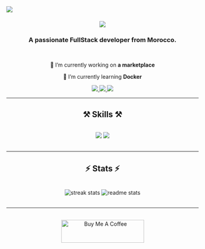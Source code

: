 <img align="left" src="https://visitor-badge.laobi.icu/badge?page_id=AyoubChaiba.AyoubChaiba" />

<h1 align="center">
    <img src="https://readme-typing-svg.demolab.com?font=Fira+Code&weight=500&size=45&duration=2000&pause=700&color=1B86FF&center=true&vCenter=true&random=false&width=439&lines=Hi+There!;I'm+Ayoub+Chiba!" />
</h1>

<h3 align="center">A passionate FullStack developer from Morocco.</h3>

<br/>

<div align="center">
 
 🔭 I’m currently working on **a marketplace**
 
 🌱 I’m currently learning **Docker**

 </div>
 
<div align="center"> 
  <a href="mailto:ay.chaiba98@gmail.com">
    <img src="https://img.shields.io/badge/Gmail-333333?style=for-the-badge&logo=gmail&logoColor=red" />
  </a>
  <a href="https://www.linkedin.com/in/ayoub-chaiba" target="_blank">
    <img src="https://img.shields.io/badge/LinkedIn-0077B5?style=for-the-badge&logo=linkedin&logoColor=white" target="_blank" />
  </a>
  <a href="##" target="_blank">
     <img src="https://img.shields.io/badge/Portfolio-FF5722?style=for-the-badge&logo=todoist&logoColor=white" target="_blank" />
  </a>
</div>

 <hr/>
 
<h2 align="center">⚒️ Skills ⚒️</h2>
<br/>
<div align="center">
    <img src="https://skillicons.dev/icons?i=react,bootstrap,tailwind,html,css,sass,vscode,github,figma,git,angular" />
    <img src="https://skillicons.dev/icons?i=nodejs,python,javascript,typescript,express,firebase,mongodb,mysql,php,laravel" /><br>
</div>
<br/>

<hr/>

<h2 align="center">⚡ Stats ⚡</h2>
<br>
<div align=center>
    <img src="https://streak-stats.demolab.com?user=AyoubChaiba&show_icons=true&theme=dark&hide_border=true&border_radius=15&card_width=390" alt="streak stats"/>
    <img src="https://github-readme-stats.vercel.app/api?username=AyoubChaiba&show_icons=true&theme=dark&hide_border=true&border_radius=15&card_width=390" alt="readme stats" />
<!--     <img align="center"  src="https://github-readme-stats.vercel.app/api/top-langs?username=AyoubChaiba&show_icons=true&theme=dark&hide_border=true&border_radius=15&card_width=390" /> -->
</div>
<br/>

<hr/>

<br/>

<div align="center">
<a href="https://www.buymeacoffee.com/ayoubch" target="_blank"><img src="https://cdn.buymeacoffee.com/buttons/v2/default-yellow.png" alt="Buy Me A Coffee" style="height: 60px !important;width: 217px !important;" ></a>
</div>

<br/>
